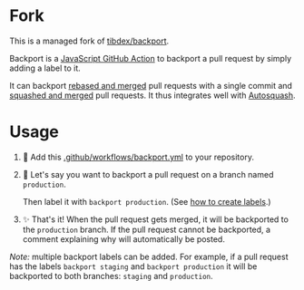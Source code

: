 # Fork
This is a managed fork of [tibdex/backport](https://github.com/tibdex/backport).

Backport is a [JavaScript GitHub Action](https://help.github.com/en/articles/about-actions#javascript-actions) to backport a pull request by simply adding a label to it.

It can backport [rebased and merged](https://help.github.com/en/github/collaborating-with-issues-and-pull-requests/about-pull-request-merges#rebase-and-merge-your-pull-request-commits) pull requests with a single commit and [squashed and merged](https://help.github.com/en/github/collaborating-with-issues-and-pull-requests/about-pull-request-merges#squash-and-merge-your-pull-request-commits) pull requests.
It thus integrates well with [Autosquash](https://github.com/marketplace/actions/autosquash).

# Usage

1.  :electric_plug: Add this [.github/workflows/backport.yml](.github/workflows/backport.yml) to your repository.

2.  :speech_balloon: Let's say you want to backport a pull request on a branch named `production`.

    Then label it with `backport production`. (See [how to create labels](https://help.github.com/articles/creating-a-label/).)

3.  :sparkles: That's it! When the pull request gets merged, it will be backported to the `production` branch.
    If the pull request cannot be backported, a comment explaining why will automatically be posted.

_Note:_ multiple backport labels can be added.
For example, if a pull request has the labels `backport staging` and `backport production` it will be backported to both branches: `staging` and `production`.
